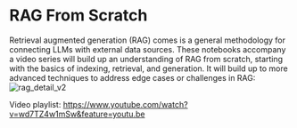 # RAG From Scratch

Retrieval augmented generation (RAG) comes is a general methodology for connecting LLMs with external data sources. These notebooks accompany a video series will build up an understanding of RAG from scratch, starting with the basics of indexing, retrieval, and generation. It will build up to more advanced techniques to address edge cases or challenges in RAG:
![rag_detail_v2](https://github.com/langchain-ai/rag-from-scratch/assets/122662504/54a2d76c-b07e-49e7-b4ce-fc45667360a1)
 
Video playlist: 
https://www.youtube.com/watch?v=wd7TZ4w1mSw&feature=youtu.be
 
